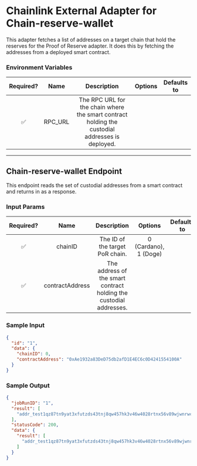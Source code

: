 # Chainlink External Adapter for Chain-reserve-wallet

This adapter fetches a list of addresses on a target chain that hold the reserves for the Proof of Reserve adapter. It does this by fetching the
addresses from a deployed smart contract.

### Environment Variables

| Required? |  Name   |                                           Description                                           | Options | Defaults to |
| :-------: | :-----: | :---------------------------------------------------------------------------------------------: | :-----: | :---------: |
|    ✅     | RPC_URL | The RPC URL for the chain where the smart contract holding the custodial addresses is deployed. |         |             |

---

## Chain-reserve-wallet Endpoint

This endpoint reads the set of custodial addresses from a smart contract and returns in as a response.

### Input Params

| Required? |      Name       |                            Description                             |        Options        | Defaults to |
| :-------: | :-------------: | :----------------------------------------------------------------: | :-------------------: | :---------: |
|    ✅     |     chainID     |                  The ID of the target PoR chain.                   | 0 (Cardano), 1 (Doge) |             |
|    ✅     | contractAddress | The address of the smart contract holding the custodial addresses. |                       |             |

### Sample Input

```json
{
  "id": "1",
  "data": {
    "chainID": 0,
    "contractAddress": "0xAe1932a83DeD75db2afD1E4EC6c0D4241554100A"
  }
}
```

### Sample Output

```json
{
  "jobRunID": "1",
  "result": [
    "addr_test1qz87tn9yat3xfutzds43tnj8qw457hk3v46w4028rtnx56v89wjwnrwcvlfm2atvcnnclh3x7thwrl7pgnffaw24mgws0dga4m"
  ],
  "statusCode": 200,
  "data": {
    "result": [
      "addr_test1qz87tn9yat3xfutzds43tnj8qw457hk3v46w4028rtnx56v89wjwnrwcvlfm2atvcnnclh3x7thwrl7pgnffaw24mgws0dga4m"
    ]
  }
}
```
